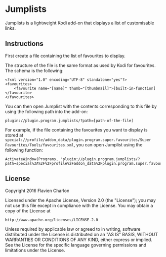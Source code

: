 Jumplists
=========

Jumplists is a lightweight Kodi add-on that displays a list of customisable links.

Instructions
------------

First create a file containing the list of favourites to display.

The structure of the file is the same format as used by Kodi for favourites. The schema is the following:

```
<?xml version="1.0" encoding="UTF-8" standalone="yes"?>
<favourites>
	<favourite name="[name]" thumb="[thumbnail]">[built-in-function]</favourite>
</favourites>
```

You can then open Jumplist with the contents corresponding to this file by using the following path into the add-on:

    plugin://plugin.program.jumplists/?path=[path-of-the-file]

For example, if the file containing the favourites you want to display is stored at ``special://profile/addon_data/plugin.program.super.favourites/Super Favourites/Tools/favourites.xml``, you can open Jumplist using the following function:

    ActivateWindow(Programs, "plugin://plugin.program.jumplists/?path=special%3A%2F%2Fprofile%2Faddon_data%2Fplugin.program.super.favourites%2FSuper+Favourites%2FTools%2Ffavourites.xml")

License
-------

Copyright 2016 Flavien Charlon

Licensed under the Apache License, Version 2.0 (the "License"); you may not use this file except in compliance with the License. You may obtain a copy of the License at

    http://www.apache.org/licenses/LICENSE-2.0

Unless required by applicable law or agreed to in writing, software distributed under the License is distributed on an "AS IS" BASIS, WITHOUT WARRANTIES OR CONDITIONS OF ANY KIND, either express or implied. See the License for the specific language governing permissions and limitations under the License.